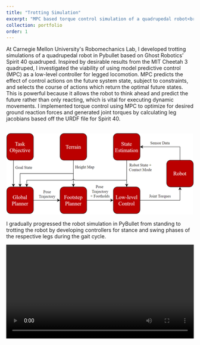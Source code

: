```yaml
---
title: "Trotting Simulation"
excerpt: "MPC based torque control simulation of a quadrupedal robot<br/><img src='/images/spiritsim.png'>"
collection: portfolio
order: 1
---
```


At Carnegie Mellon University's Robomechanics Lab, I developed trotting simulations of a quadrupedal robot in Pybullet based on Ghost Robotics’ Spirit 40 quadruped. Inspired by desirable results from the MIT Cheetah 3 quadruped, I investigated the viability of using model predictive control (MPC) as a low-level controller for legged locomotion. MPC predicts the effect of control actions on the future system state, subject to constraints, and selects the course of actions which return the optimal future states. This is powerful because it allows the robot to think ahead and predict the future rather than only reacting, which is vital for executing dynamic movements. I implemented torque control using MPC to optimize for desired ground reaction forces and generated joint torques by calculating leg jacobians based off the URDF file for Spirit 40. 

<p align="center">
<br/><img src='/images/controlframework.PNG'>
</p>

I gradually progressed the robot simulation in PyBullet from standing to trotting the robot by developing controllers for stance and swing phases of the respective legs during the gait cycle. 

<video  style="display:block; width:100%; height:auto;" autoplay controls loop="loop">
    <source src="{{ site.baseurl }}/media/spiritsimwalk.mp4" type="video/mp4" />
</video>

<!-- [Picture of jig in CAD] -->
